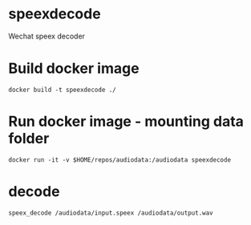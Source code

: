 # speexdecode
Wechat speex decoder 

# Build docker image
```
docker build -t speexdecode ./ 
```

# Run docker image - mounting data folder
```
docker run -it -v $HOME/repos/audiodata:/audiodata speexdecode
```

# decode
```
speex_decode /audiodata/input.speex /audiodata/output.wav
```
